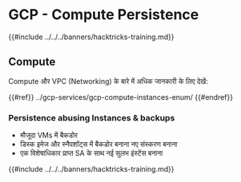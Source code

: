 # GCP - Compute Persistence

{{#include ../../../banners/hacktricks-training.md}}

## Compute

Compute और VPC (Networking) के बारे में अधिक जानकारी के लिए देखें:

{{#ref}}
../gcp-services/gcp-compute-instances-enum/
{{#endref}}

### Persistence abusing Instances & backups

- मौजूदा VMs में बैकडोर
- डिस्क इमेज और स्नैपशॉट्स में बैकडोर बनाना नए संस्करण बनाना
- एक विशेषाधिकार प्राप्त SA के साथ नई सुलभ इंस्टेंस बनाना

{{#include ../../../banners/hacktricks-training.md}}
